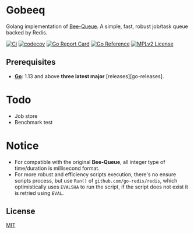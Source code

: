 # Gobeeq
Golang implementation of [Bee-Queue](https://github.com/bee-queue/bee-queue). A simple, fast, robust job/task queue backed by Redis.

[![Ci](https://github.com/elvinchan/gobeeq/actions/workflows/ci.yml/badge.svg)](https://github.com/elvinchan/gobeeq/actions/workflows/ci.yml)
[![codecov](https://codecov.io/gh/elvinchan/gobeeq/branch/master/graph/badge.svg)](https://codecov.io/gh/elvinchan/gobeeq)
[![Go Report Card](https://goreportcard.com/badge/github.com/elvinchan/gobeeq)](https://goreportcard.com/report/github.com/elvinchan/gobeeq)
[![Go Reference](https://pkg.go.dev/badge/github.com/elvinchan/gobeeq.svg)](https://pkg.go.dev/github.com/elvinchan/gobeeq)
[![MPLv2 License](https://img.shields.io/badge/license-MPLv2-blue.svg)](https://www.mozilla.org/MPL/2.0/)

## Prerequisites
- **[Go](https://golang.org/)**: 1.13 and above **three latest major** [releases][go-releases].

# Todo
- Job store
- Benchmark test

# Notice
- For compatible with the original **Bee-Queue**, all integer type of time/duration is millisecond format.
- For more robust and efficiency scripts execution, there's no ensure scripts process, but use `Run()` of `github.com/go-redis/redis`, which optimistically uses `EVALSHA` to run the script, if the script does not exist it is retried using `EVAL`.

## License

[MIT](https://github.com/elvinchan/gobeeq/blob/master/LICENSE)